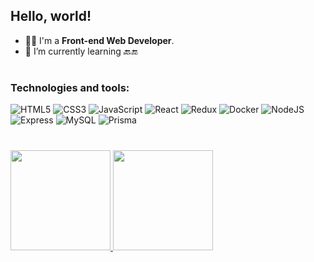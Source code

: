 ## Hello, world!

- 👩‍💻 I'm a **Front-end Web Developer**.
- 🌱 I’m currently learning 🔙🔚
  
#
### Technologies and tools: 

![HTML5](https://img.shields.io/badge/HTML5-informational?labelColor=5A5A5A&logo=html5&style=flat&logoWidth=20&logoColor=fff&color=EA6226)
![CSS3](https://img.shields.io/badge/CSS3-informational?labelColor=5A5A5A&logo=css3&style=flat&logoWidth=20&logoColor=fff&color=58A9E6)
![JavaScript](https://img.shields.io/badge/JavaScript-informational?labelColor=5A5A5A&logo=javascript&style=flat&logoWidth=20&logoColor=fff&color=FCDC00)
![React](https://img.shields.io/badge/React-informational?labelColor=5A5A5A&logo=react&style=flat&logoWidth=20&logoColor=fff&color=5ED3F3)
![Redux](https://img.shields.io/badge/Redux-informational?labelColor=5A5A5A&logo=redux&style=flat&logoWidth=20&logoColor=fff&color=7D41BC)
![Docker](https://img.shields.io/badge/Docker-informational?labelColor=5A5A5A&logo=docker&style=flat&logoWidth=20&logoColor=fff&color=1F86C0)
![NodeJS](https://img.shields.io/badge/NodeJS-informational?labelColor=5A5A5A&logo=nodedotjs&style=flat&logoWidth=20&logoColor=fff&color=8CBF3D)
![Express](https://img.shields.io/badge/Express-informational?labelColor=5A5A5A&logo=express&style=flat&logoWidth=20&logoColor=fff&color=5194AA)
![MySQL](https://img.shields.io/badge/MySQL-informational?labelColor=5A5A5A&logo=mysql&style=flat&logoWidth=20&logoColor=fff&color=DC712D)
![Prisma](https://img.shields.io/badge/Prisma-informational?labelColor=5A5A5A&logo=prisma&style=flat&logoWidth=20&logoColor=fff&color=0C3249)

#
<div>
  <a href='https://github.com/aferanda'>
  <img height='160rem' src='https://github-readme-stats.vercel.app/api?username=aferanda&show_icons=true&count_private=true&theme=tokyonight' />
  <img height="160rem" src="https://github-readme-stats.vercel.app/api/top-langs/?username=aferanda&langs_count=10&count_private=true&theme=tokyonight&layout=compact"/>
</div>
